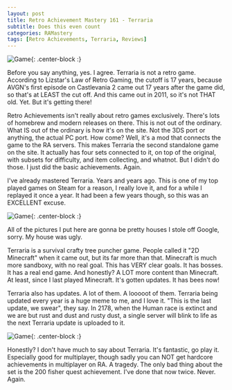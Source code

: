 ```yaml
---
layout: post
title: Retro Achievement Mastery 161 - Terraria
subtitle: Does this even count
categories: RAMastery
tags: [Retro Achievements, Terraria, Reviews]
---
```



![Game](https://imgur.com/5HU1Coi.png){: .center-block :}

Before you say anything, yes. I agree. Terraria is not a retro game. According to Lizstar's Law of Retro Gaming, the cutoff is 17 years, because AVGN's first episode on Castlevania 2 came out 17 years after the game did, so that's at LEAST the cut off. And this came out in 2011, so it's not THAT old. Yet. But it's getting there!

Retro Achievements isn't really about retro games exclusively. There's lots of homebrew and modern releases on there. This is not out of the ordinary. What IS out of the ordinary is how it's on the site. Not the 3DS port or anything, the actual PC port. How come? Well, it's a mod that connects the game to the RA servers. This makes Terraria the second standalone game on the site. It actually has four sets connected to it, on top of the original, with subsets for difficulty, and item collecting, and whatnot. But I didn't do those. I just did the basic achievements. Again.

I've already mastered Terraria. Years and years ago. This is one of my top played games on Steam for a reason, I really love it, and for a while I replayed it once a year. It had been a few years though, so this was an EXCELLENT excuse.


![Game](https://imgur.com/SeMyQ1P.png){: .center-block :}

All of the pictures I put here are gonna be pretty houses I stole off Google, sorry. My house was ugly.

Terraria is a survival crafty tree puncher game. People called it "2D Minecraft" when it came out, but its far more than that. Minecraft is much more sandboxy, with no real goal. This has VERY clear goals. It has bosses. It has a real end game. And honestly? A LOT more content than Minecraft. At least, since I last played Minecraft. It's gotten updates. It has bees now!

Terraria also has updates. A lot of them. A looooot of them. Terraria being updated every year is a huge meme to me, and I love it. "This is the last update, we swear", they say. In 2178, when the Human race is extinct and we are but rust and dust and rusty dust, a single server will blink to life as the next Terraria update is uploaded to it.

![Game](https://imgur.com/TmyrhcU.png){: .center-block :}

Honestly? I don't have much to say about Terraria. It's fantastic, go play it. Especially good for multiplayer, though sadly you can NOT get hardcore achievements in multiplayer on RA. A tragedy. The only bad thing about the set is the 200 fisher quest achievement. I've done that now twice. Never. Again.